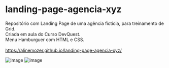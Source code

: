 # landing-page-agencia-xyz
Repositório com Landing Page de uma agência fictícia, para treinamento de Grid. <br>
Criada em aula do Curso DevQuest.<br>
Menu Hamburguer com HTML e CSS. <br> <br>
https://alinemozer.github.io/landing-page-agencia-xyz/

![image](https://user-images.githubusercontent.com/97855964/165378558-89766386-2118-4ef2-af88-b81fee3142d8.png)
![image](https://user-images.githubusercontent.com/97855964/165378650-762af8cf-22c2-4ae4-9c1d-913140479c14.png)
